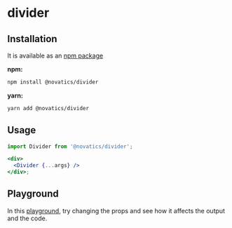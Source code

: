 # divider

## Installation

It is available as an [npm package](https://www.npmjs.com/package/novatics)

**npm:**

```sh
npm install @novatics/divider
```

**yarn:**

```sh
yarn add @novatics/divider
```

## Usage

```jsx
import Divider from '@novatics/divider';

<div>
  <Divider {...args} />
</div>;
```

## Playground

In this [playground](https://components.novatics.com.br/?path=/story/divider--playgroundd), try changing the props and see how it affects the output and the code.
